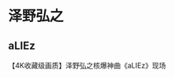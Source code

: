 # 泽野弘之

## aLIEz

【4K收藏级画质】泽野弘之核爆神曲《aLIEz》现场

<BilibiliPlayer
  base-src="//player.bilibili.com/player.html?isOutside=true&aid=844337973&bvid=BV1N54y1e7Hj&cid=301701180&p=1"
/>